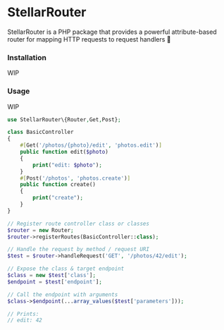 # StellarRouter

StellarRouter is a PHP package that provides a powerful attribute-based router for mapping HTTP requests to request handlers 🚀


### Installation

WIP


### Usage

WIP

```php
use StellarRouter\{Router,Get,Post};

class BasicController
{
    #[Get('/photos/{photo}/edit', 'photos.edit')]
    public function edit($photo) 
    {
        print("edit: $photo");
    }
    #[Post('/photos', 'photos.create')]
    public function create() 
    {
        print("create");
    }
}

// Register route controller class or classes
$router = new Router;
$router->registerRoutes(BasicController::class);

// Handle the request by method / request URI
$test = $router->handleRequest('GET', '/photos/42/edit');

// Expose the class & target endpoint
$class = new $test['class'];
$endpoint = $test['endpoint'];

// Call the endpoint with arguments
$class->$endpoint(...array_values($test['parameters']));

// Prints:
// edit: 42
```
